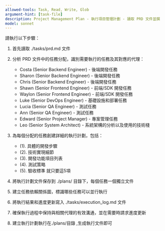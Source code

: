 ```yaml
---
allowed-tools: Task, Read, Write, Glob
argument-hint: [task-file]
description: Project Management Plan - 執行項目管理計劃 - 讀取 PRD 文件並撰寫執行計劃執行
model: sonnet
---
```


請執行以下步驟：

1. 首先讀取 ./tasks/prd.md 文件

2. 分析 PRD 文件中的任務分配，識別需要執行的任務及其對應的代理：
   - Costa (Senior Backend Engineer) - 後端開發任務
   - Sharon (Senior Backend Engineer) - 後端開發任務
   - Chris (Senior Backend Engineer) - 後端開發任務
   - Shawn (Senior Frontend Engineer) - 前端/SDK 開發任務
   - Waylon (Senior Frontend Engineer) - 前端/SDK 開發任務
   - Luke (Senior DevOps Engineer) - 基礎設施和部署任務
   - Lucia (Senior QA Engineer) - 測試任務
   - Ann (Senior QA Engineer) - 測試任務
   - Edward (Senior Project Manager) - 專案管理任務
   - Leo (Senior System Architect) - 系統架構的分析以及使用的技術棧

3. 為每個分配的任務創建詳細的執行計劃，包括：
   - (1). 具體的開發步驟
   - (2). 技術實現細節
   - (3). 開發功能項目列表  
   - (4). 測試策略
   - (5). 驗收標準
   就只要這5項

4. 將執行計劃文件保存到 ./plans/ 目錄下，每個任務一個獨立文件

5. 建立任務依賴關係圖，標識哪些任務可以並行執行

6. 將執行結果和進度更新寫入 ./tasks/execution_log.md 文件

7. 確保執行過程中保持與相關代理的有效溝通，並在需要時請求進度更新

8. 建立執行計劃執行在./plans/目錄 ,生成執行文件即可
